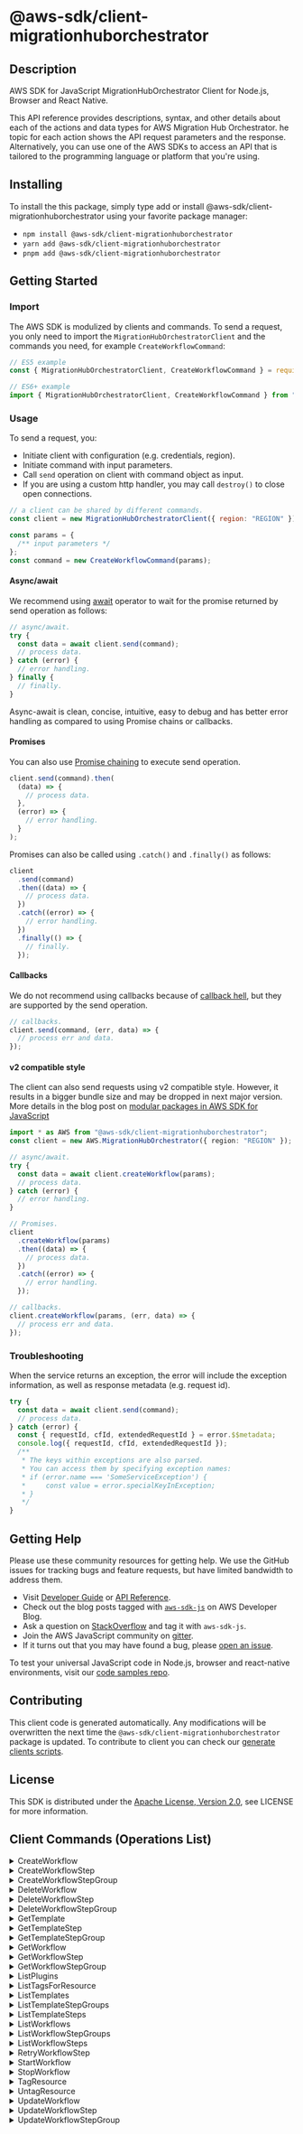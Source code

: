 <!-- generated file, do not edit directly -->

# @aws-sdk/client-migrationhuborchestrator

## Description

AWS SDK for JavaScript MigrationHubOrchestrator Client for Node.js, Browser and React Native.

<p>This API reference provides descriptions, syntax, and other details about each of the
actions and data types for AWS Migration Hub Orchestrator. he topic for each action shows the API
request parameters and the response. Alternatively, you can use one of the AWS SDKs to
access an API that is tailored to the programming language or platform that you're
using.</p>

## Installing

To install the this package, simply type add or install @aws-sdk/client-migrationhuborchestrator
using your favorite package manager:

- `npm install @aws-sdk/client-migrationhuborchestrator`
- `yarn add @aws-sdk/client-migrationhuborchestrator`
- `pnpm add @aws-sdk/client-migrationhuborchestrator`

## Getting Started

### Import

The AWS SDK is modulized by clients and commands.
To send a request, you only need to import the `MigrationHubOrchestratorClient` and
the commands you need, for example `CreateWorkflowCommand`:

```js
// ES5 example
const { MigrationHubOrchestratorClient, CreateWorkflowCommand } = require("@aws-sdk/client-migrationhuborchestrator");
```

```ts
// ES6+ example
import { MigrationHubOrchestratorClient, CreateWorkflowCommand } from "@aws-sdk/client-migrationhuborchestrator";
```

### Usage

To send a request, you:

- Initiate client with configuration (e.g. credentials, region).
- Initiate command with input parameters.
- Call `send` operation on client with command object as input.
- If you are using a custom http handler, you may call `destroy()` to close open connections.

```js
// a client can be shared by different commands.
const client = new MigrationHubOrchestratorClient({ region: "REGION" });

const params = {
  /** input parameters */
};
const command = new CreateWorkflowCommand(params);
```

#### Async/await

We recommend using [await](https://developer.mozilla.org/en-US/docs/Web/JavaScript/Reference/Operators/await)
operator to wait for the promise returned by send operation as follows:

```js
// async/await.
try {
  const data = await client.send(command);
  // process data.
} catch (error) {
  // error handling.
} finally {
  // finally.
}
```

Async-await is clean, concise, intuitive, easy to debug and has better error handling
as compared to using Promise chains or callbacks.

#### Promises

You can also use [Promise chaining](https://developer.mozilla.org/en-US/docs/Web/JavaScript/Guide/Using_promises#chaining)
to execute send operation.

```js
client.send(command).then(
  (data) => {
    // process data.
  },
  (error) => {
    // error handling.
  }
);
```

Promises can also be called using `.catch()` and `.finally()` as follows:

```js
client
  .send(command)
  .then((data) => {
    // process data.
  })
  .catch((error) => {
    // error handling.
  })
  .finally(() => {
    // finally.
  });
```

#### Callbacks

We do not recommend using callbacks because of [callback hell](http://callbackhell.com/),
but they are supported by the send operation.

```js
// callbacks.
client.send(command, (err, data) => {
  // process err and data.
});
```

#### v2 compatible style

The client can also send requests using v2 compatible style.
However, it results in a bigger bundle size and may be dropped in next major version. More details in the blog post
on [modular packages in AWS SDK for JavaScript](https://aws.amazon.com/blogs/developer/modular-packages-in-aws-sdk-for-javascript/)

```ts
import * as AWS from "@aws-sdk/client-migrationhuborchestrator";
const client = new AWS.MigrationHubOrchestrator({ region: "REGION" });

// async/await.
try {
  const data = await client.createWorkflow(params);
  // process data.
} catch (error) {
  // error handling.
}

// Promises.
client
  .createWorkflow(params)
  .then((data) => {
    // process data.
  })
  .catch((error) => {
    // error handling.
  });

// callbacks.
client.createWorkflow(params, (err, data) => {
  // process err and data.
});
```

### Troubleshooting

When the service returns an exception, the error will include the exception information,
as well as response metadata (e.g. request id).

```js
try {
  const data = await client.send(command);
  // process data.
} catch (error) {
  const { requestId, cfId, extendedRequestId } = error.$$metadata;
  console.log({ requestId, cfId, extendedRequestId });
  /**
   * The keys within exceptions are also parsed.
   * You can access them by specifying exception names:
   * if (error.name === 'SomeServiceException') {
   *     const value = error.specialKeyInException;
   * }
   */
}
```

## Getting Help

Please use these community resources for getting help.
We use the GitHub issues for tracking bugs and feature requests, but have limited bandwidth to address them.

- Visit [Developer Guide](https://docs.aws.amazon.com/sdk-for-javascript/v3/developer-guide/welcome.html)
  or [API Reference](https://docs.aws.amazon.com/AWSJavaScriptSDK/v3/latest/index.html).
- Check out the blog posts tagged with [`aws-sdk-js`](https://aws.amazon.com/blogs/developer/tag/aws-sdk-js/)
  on AWS Developer Blog.
- Ask a question on [StackOverflow](https://stackoverflow.com/questions/tagged/aws-sdk-js) and tag it with `aws-sdk-js`.
- Join the AWS JavaScript community on [gitter](https://gitter.im/aws/aws-sdk-js-v3).
- If it turns out that you may have found a bug, please [open an issue](https://github.com/aws/aws-sdk-js-v3/issues/new/choose).

To test your universal JavaScript code in Node.js, browser and react-native environments,
visit our [code samples repo](https://github.com/aws-samples/aws-sdk-js-tests).

## Contributing

This client code is generated automatically. Any modifications will be overwritten the next time the `@aws-sdk/client-migrationhuborchestrator` package is updated.
To contribute to client you can check our [generate clients scripts](https://github.com/aws/aws-sdk-js-v3/tree/main/scripts/generate-clients).

## License

This SDK is distributed under the
[Apache License, Version 2.0](http://www.apache.org/licenses/LICENSE-2.0),
see LICENSE for more information.

## Client Commands (Operations List)

<details>
<summary>
CreateWorkflow
</summary>

[Command API Reference](https://docs.aws.amazon.com/AWSJavaScriptSDK/v3/latest/clients/client-migrationhuborchestrator/classes/createworkflowcommand.html) / [Input](https://docs.aws.amazon.com/AWSJavaScriptSDK/v3/latest/clients/client-migrationhuborchestrator/interfaces/createworkflowcommandinput.html) / [Output](https://docs.aws.amazon.com/AWSJavaScriptSDK/v3/latest/clients/client-migrationhuborchestrator/interfaces/createworkflowcommandoutput.html)

</details>
<details>
<summary>
CreateWorkflowStep
</summary>

[Command API Reference](https://docs.aws.amazon.com/AWSJavaScriptSDK/v3/latest/clients/client-migrationhuborchestrator/classes/createworkflowstepcommand.html) / [Input](https://docs.aws.amazon.com/AWSJavaScriptSDK/v3/latest/clients/client-migrationhuborchestrator/interfaces/createworkflowstepcommandinput.html) / [Output](https://docs.aws.amazon.com/AWSJavaScriptSDK/v3/latest/clients/client-migrationhuborchestrator/interfaces/createworkflowstepcommandoutput.html)

</details>
<details>
<summary>
CreateWorkflowStepGroup
</summary>

[Command API Reference](https://docs.aws.amazon.com/AWSJavaScriptSDK/v3/latest/clients/client-migrationhuborchestrator/classes/createworkflowstepgroupcommand.html) / [Input](https://docs.aws.amazon.com/AWSJavaScriptSDK/v3/latest/clients/client-migrationhuborchestrator/interfaces/createworkflowstepgroupcommandinput.html) / [Output](https://docs.aws.amazon.com/AWSJavaScriptSDK/v3/latest/clients/client-migrationhuborchestrator/interfaces/createworkflowstepgroupcommandoutput.html)

</details>
<details>
<summary>
DeleteWorkflow
</summary>

[Command API Reference](https://docs.aws.amazon.com/AWSJavaScriptSDK/v3/latest/clients/client-migrationhuborchestrator/classes/deleteworkflowcommand.html) / [Input](https://docs.aws.amazon.com/AWSJavaScriptSDK/v3/latest/clients/client-migrationhuborchestrator/interfaces/deleteworkflowcommandinput.html) / [Output](https://docs.aws.amazon.com/AWSJavaScriptSDK/v3/latest/clients/client-migrationhuborchestrator/interfaces/deleteworkflowcommandoutput.html)

</details>
<details>
<summary>
DeleteWorkflowStep
</summary>

[Command API Reference](https://docs.aws.amazon.com/AWSJavaScriptSDK/v3/latest/clients/client-migrationhuborchestrator/classes/deleteworkflowstepcommand.html) / [Input](https://docs.aws.amazon.com/AWSJavaScriptSDK/v3/latest/clients/client-migrationhuborchestrator/interfaces/deleteworkflowstepcommandinput.html) / [Output](https://docs.aws.amazon.com/AWSJavaScriptSDK/v3/latest/clients/client-migrationhuborchestrator/interfaces/deleteworkflowstepcommandoutput.html)

</details>
<details>
<summary>
DeleteWorkflowStepGroup
</summary>

[Command API Reference](https://docs.aws.amazon.com/AWSJavaScriptSDK/v3/latest/clients/client-migrationhuborchestrator/classes/deleteworkflowstepgroupcommand.html) / [Input](https://docs.aws.amazon.com/AWSJavaScriptSDK/v3/latest/clients/client-migrationhuborchestrator/interfaces/deleteworkflowstepgroupcommandinput.html) / [Output](https://docs.aws.amazon.com/AWSJavaScriptSDK/v3/latest/clients/client-migrationhuborchestrator/interfaces/deleteworkflowstepgroupcommandoutput.html)

</details>
<details>
<summary>
GetTemplate
</summary>

[Command API Reference](https://docs.aws.amazon.com/AWSJavaScriptSDK/v3/latest/clients/client-migrationhuborchestrator/classes/gettemplatecommand.html) / [Input](https://docs.aws.amazon.com/AWSJavaScriptSDK/v3/latest/clients/client-migrationhuborchestrator/interfaces/gettemplatecommandinput.html) / [Output](https://docs.aws.amazon.com/AWSJavaScriptSDK/v3/latest/clients/client-migrationhuborchestrator/interfaces/gettemplatecommandoutput.html)

</details>
<details>
<summary>
GetTemplateStep
</summary>

[Command API Reference](https://docs.aws.amazon.com/AWSJavaScriptSDK/v3/latest/clients/client-migrationhuborchestrator/classes/gettemplatestepcommand.html) / [Input](https://docs.aws.amazon.com/AWSJavaScriptSDK/v3/latest/clients/client-migrationhuborchestrator/interfaces/gettemplatestepcommandinput.html) / [Output](https://docs.aws.amazon.com/AWSJavaScriptSDK/v3/latest/clients/client-migrationhuborchestrator/interfaces/gettemplatestepcommandoutput.html)

</details>
<details>
<summary>
GetTemplateStepGroup
</summary>

[Command API Reference](https://docs.aws.amazon.com/AWSJavaScriptSDK/v3/latest/clients/client-migrationhuborchestrator/classes/gettemplatestepgroupcommand.html) / [Input](https://docs.aws.amazon.com/AWSJavaScriptSDK/v3/latest/clients/client-migrationhuborchestrator/interfaces/gettemplatestepgroupcommandinput.html) / [Output](https://docs.aws.amazon.com/AWSJavaScriptSDK/v3/latest/clients/client-migrationhuborchestrator/interfaces/gettemplatestepgroupcommandoutput.html)

</details>
<details>
<summary>
GetWorkflow
</summary>

[Command API Reference](https://docs.aws.amazon.com/AWSJavaScriptSDK/v3/latest/clients/client-migrationhuborchestrator/classes/getworkflowcommand.html) / [Input](https://docs.aws.amazon.com/AWSJavaScriptSDK/v3/latest/clients/client-migrationhuborchestrator/interfaces/getworkflowcommandinput.html) / [Output](https://docs.aws.amazon.com/AWSJavaScriptSDK/v3/latest/clients/client-migrationhuborchestrator/interfaces/getworkflowcommandoutput.html)

</details>
<details>
<summary>
GetWorkflowStep
</summary>

[Command API Reference](https://docs.aws.amazon.com/AWSJavaScriptSDK/v3/latest/clients/client-migrationhuborchestrator/classes/getworkflowstepcommand.html) / [Input](https://docs.aws.amazon.com/AWSJavaScriptSDK/v3/latest/clients/client-migrationhuborchestrator/interfaces/getworkflowstepcommandinput.html) / [Output](https://docs.aws.amazon.com/AWSJavaScriptSDK/v3/latest/clients/client-migrationhuborchestrator/interfaces/getworkflowstepcommandoutput.html)

</details>
<details>
<summary>
GetWorkflowStepGroup
</summary>

[Command API Reference](https://docs.aws.amazon.com/AWSJavaScriptSDK/v3/latest/clients/client-migrationhuborchestrator/classes/getworkflowstepgroupcommand.html) / [Input](https://docs.aws.amazon.com/AWSJavaScriptSDK/v3/latest/clients/client-migrationhuborchestrator/interfaces/getworkflowstepgroupcommandinput.html) / [Output](https://docs.aws.amazon.com/AWSJavaScriptSDK/v3/latest/clients/client-migrationhuborchestrator/interfaces/getworkflowstepgroupcommandoutput.html)

</details>
<details>
<summary>
ListPlugins
</summary>

[Command API Reference](https://docs.aws.amazon.com/AWSJavaScriptSDK/v3/latest/clients/client-migrationhuborchestrator/classes/listpluginscommand.html) / [Input](https://docs.aws.amazon.com/AWSJavaScriptSDK/v3/latest/clients/client-migrationhuborchestrator/interfaces/listpluginscommandinput.html) / [Output](https://docs.aws.amazon.com/AWSJavaScriptSDK/v3/latest/clients/client-migrationhuborchestrator/interfaces/listpluginscommandoutput.html)

</details>
<details>
<summary>
ListTagsForResource
</summary>

[Command API Reference](https://docs.aws.amazon.com/AWSJavaScriptSDK/v3/latest/clients/client-migrationhuborchestrator/classes/listtagsforresourcecommand.html) / [Input](https://docs.aws.amazon.com/AWSJavaScriptSDK/v3/latest/clients/client-migrationhuborchestrator/interfaces/listtagsforresourcecommandinput.html) / [Output](https://docs.aws.amazon.com/AWSJavaScriptSDK/v3/latest/clients/client-migrationhuborchestrator/interfaces/listtagsforresourcecommandoutput.html)

</details>
<details>
<summary>
ListTemplates
</summary>

[Command API Reference](https://docs.aws.amazon.com/AWSJavaScriptSDK/v3/latest/clients/client-migrationhuborchestrator/classes/listtemplatescommand.html) / [Input](https://docs.aws.amazon.com/AWSJavaScriptSDK/v3/latest/clients/client-migrationhuborchestrator/interfaces/listtemplatescommandinput.html) / [Output](https://docs.aws.amazon.com/AWSJavaScriptSDK/v3/latest/clients/client-migrationhuborchestrator/interfaces/listtemplatescommandoutput.html)

</details>
<details>
<summary>
ListTemplateStepGroups
</summary>

[Command API Reference](https://docs.aws.amazon.com/AWSJavaScriptSDK/v3/latest/clients/client-migrationhuborchestrator/classes/listtemplatestepgroupscommand.html) / [Input](https://docs.aws.amazon.com/AWSJavaScriptSDK/v3/latest/clients/client-migrationhuborchestrator/interfaces/listtemplatestepgroupscommandinput.html) / [Output](https://docs.aws.amazon.com/AWSJavaScriptSDK/v3/latest/clients/client-migrationhuborchestrator/interfaces/listtemplatestepgroupscommandoutput.html)

</details>
<details>
<summary>
ListTemplateSteps
</summary>

[Command API Reference](https://docs.aws.amazon.com/AWSJavaScriptSDK/v3/latest/clients/client-migrationhuborchestrator/classes/listtemplatestepscommand.html) / [Input](https://docs.aws.amazon.com/AWSJavaScriptSDK/v3/latest/clients/client-migrationhuborchestrator/interfaces/listtemplatestepscommandinput.html) / [Output](https://docs.aws.amazon.com/AWSJavaScriptSDK/v3/latest/clients/client-migrationhuborchestrator/interfaces/listtemplatestepscommandoutput.html)

</details>
<details>
<summary>
ListWorkflows
</summary>

[Command API Reference](https://docs.aws.amazon.com/AWSJavaScriptSDK/v3/latest/clients/client-migrationhuborchestrator/classes/listworkflowscommand.html) / [Input](https://docs.aws.amazon.com/AWSJavaScriptSDK/v3/latest/clients/client-migrationhuborchestrator/interfaces/listworkflowscommandinput.html) / [Output](https://docs.aws.amazon.com/AWSJavaScriptSDK/v3/latest/clients/client-migrationhuborchestrator/interfaces/listworkflowscommandoutput.html)

</details>
<details>
<summary>
ListWorkflowStepGroups
</summary>

[Command API Reference](https://docs.aws.amazon.com/AWSJavaScriptSDK/v3/latest/clients/client-migrationhuborchestrator/classes/listworkflowstepgroupscommand.html) / [Input](https://docs.aws.amazon.com/AWSJavaScriptSDK/v3/latest/clients/client-migrationhuborchestrator/interfaces/listworkflowstepgroupscommandinput.html) / [Output](https://docs.aws.amazon.com/AWSJavaScriptSDK/v3/latest/clients/client-migrationhuborchestrator/interfaces/listworkflowstepgroupscommandoutput.html)

</details>
<details>
<summary>
ListWorkflowSteps
</summary>

[Command API Reference](https://docs.aws.amazon.com/AWSJavaScriptSDK/v3/latest/clients/client-migrationhuborchestrator/classes/listworkflowstepscommand.html) / [Input](https://docs.aws.amazon.com/AWSJavaScriptSDK/v3/latest/clients/client-migrationhuborchestrator/interfaces/listworkflowstepscommandinput.html) / [Output](https://docs.aws.amazon.com/AWSJavaScriptSDK/v3/latest/clients/client-migrationhuborchestrator/interfaces/listworkflowstepscommandoutput.html)

</details>
<details>
<summary>
RetryWorkflowStep
</summary>

[Command API Reference](https://docs.aws.amazon.com/AWSJavaScriptSDK/v3/latest/clients/client-migrationhuborchestrator/classes/retryworkflowstepcommand.html) / [Input](https://docs.aws.amazon.com/AWSJavaScriptSDK/v3/latest/clients/client-migrationhuborchestrator/interfaces/retryworkflowstepcommandinput.html) / [Output](https://docs.aws.amazon.com/AWSJavaScriptSDK/v3/latest/clients/client-migrationhuborchestrator/interfaces/retryworkflowstepcommandoutput.html)

</details>
<details>
<summary>
StartWorkflow
</summary>

[Command API Reference](https://docs.aws.amazon.com/AWSJavaScriptSDK/v3/latest/clients/client-migrationhuborchestrator/classes/startworkflowcommand.html) / [Input](https://docs.aws.amazon.com/AWSJavaScriptSDK/v3/latest/clients/client-migrationhuborchestrator/interfaces/startworkflowcommandinput.html) / [Output](https://docs.aws.amazon.com/AWSJavaScriptSDK/v3/latest/clients/client-migrationhuborchestrator/interfaces/startworkflowcommandoutput.html)

</details>
<details>
<summary>
StopWorkflow
</summary>

[Command API Reference](https://docs.aws.amazon.com/AWSJavaScriptSDK/v3/latest/clients/client-migrationhuborchestrator/classes/stopworkflowcommand.html) / [Input](https://docs.aws.amazon.com/AWSJavaScriptSDK/v3/latest/clients/client-migrationhuborchestrator/interfaces/stopworkflowcommandinput.html) / [Output](https://docs.aws.amazon.com/AWSJavaScriptSDK/v3/latest/clients/client-migrationhuborchestrator/interfaces/stopworkflowcommandoutput.html)

</details>
<details>
<summary>
TagResource
</summary>

[Command API Reference](https://docs.aws.amazon.com/AWSJavaScriptSDK/v3/latest/clients/client-migrationhuborchestrator/classes/tagresourcecommand.html) / [Input](https://docs.aws.amazon.com/AWSJavaScriptSDK/v3/latest/clients/client-migrationhuborchestrator/interfaces/tagresourcecommandinput.html) / [Output](https://docs.aws.amazon.com/AWSJavaScriptSDK/v3/latest/clients/client-migrationhuborchestrator/interfaces/tagresourcecommandoutput.html)

</details>
<details>
<summary>
UntagResource
</summary>

[Command API Reference](https://docs.aws.amazon.com/AWSJavaScriptSDK/v3/latest/clients/client-migrationhuborchestrator/classes/untagresourcecommand.html) / [Input](https://docs.aws.amazon.com/AWSJavaScriptSDK/v3/latest/clients/client-migrationhuborchestrator/interfaces/untagresourcecommandinput.html) / [Output](https://docs.aws.amazon.com/AWSJavaScriptSDK/v3/latest/clients/client-migrationhuborchestrator/interfaces/untagresourcecommandoutput.html)

</details>
<details>
<summary>
UpdateWorkflow
</summary>

[Command API Reference](https://docs.aws.amazon.com/AWSJavaScriptSDK/v3/latest/clients/client-migrationhuborchestrator/classes/updateworkflowcommand.html) / [Input](https://docs.aws.amazon.com/AWSJavaScriptSDK/v3/latest/clients/client-migrationhuborchestrator/interfaces/updateworkflowcommandinput.html) / [Output](https://docs.aws.amazon.com/AWSJavaScriptSDK/v3/latest/clients/client-migrationhuborchestrator/interfaces/updateworkflowcommandoutput.html)

</details>
<details>
<summary>
UpdateWorkflowStep
</summary>

[Command API Reference](https://docs.aws.amazon.com/AWSJavaScriptSDK/v3/latest/clients/client-migrationhuborchestrator/classes/updateworkflowstepcommand.html) / [Input](https://docs.aws.amazon.com/AWSJavaScriptSDK/v3/latest/clients/client-migrationhuborchestrator/interfaces/updateworkflowstepcommandinput.html) / [Output](https://docs.aws.amazon.com/AWSJavaScriptSDK/v3/latest/clients/client-migrationhuborchestrator/interfaces/updateworkflowstepcommandoutput.html)

</details>
<details>
<summary>
UpdateWorkflowStepGroup
</summary>

[Command API Reference](https://docs.aws.amazon.com/AWSJavaScriptSDK/v3/latest/clients/client-migrationhuborchestrator/classes/updateworkflowstepgroupcommand.html) / [Input](https://docs.aws.amazon.com/AWSJavaScriptSDK/v3/latest/clients/client-migrationhuborchestrator/interfaces/updateworkflowstepgroupcommandinput.html) / [Output](https://docs.aws.amazon.com/AWSJavaScriptSDK/v3/latest/clients/client-migrationhuborchestrator/interfaces/updateworkflowstepgroupcommandoutput.html)

</details>

